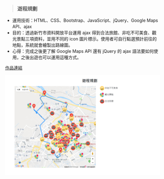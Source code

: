> ### 遊程規劃 

* 運用技術：HTML、CSS、Bootstrap、JavaScript、jQuery、Google Maps API、ajax
* 目的：透過新竹市資料開放平台運用 ajax 得到合法旅館、非吃不可美食、觀光景點三項資料，並用不同的 icon 圖片標示。使用者可自行點選預計前往的地點，系統就會繪製出路線圖。
* 心得：完成之後更了解 Google Maps API 還有 jQuery 的 ajax 語法要如何使用，之後出遊也可以運用這種方式。

[作品連結](https://papersblog.azurewebsites.net/TourPlanning/)

![Foo](https://raw.githubusercontent.com/paperhuang/BuildSchool-Front-End/master/Pictures/TourPlanning.png "遊程規劃")